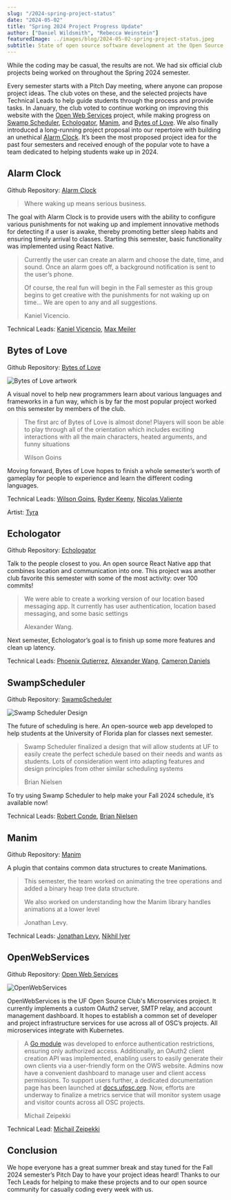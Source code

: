 ```yaml
---
slug: "/2024-spring-project-status"
date: "2024-05-02"
title: "Spring 2024 Project Progress Update"
author: ["Daniel Wildsmith", "Rebecca Weinstein"]
featuredImage: ../images/blog/2024-05-02-spring-project-status.jpeg
subtitle: State of open source software development at the Open Source Club as of Spring 2024
---
```

While the coding may be casual, the results are not. We had six official club projects being worked on throughout the Spring 2024 semester.

Every semester starts with a Pitch Day meeting, where anyone can propose project ideas. The club votes on these, and the selected projects have Technical Leads to help guide students through the process and provide tasks. In January, the club voted to continue working on improving this website with the [Open Web Services](https://github.com/ufosc/OpenWebServices) project, while making progress on [Swamp Scheduler](https://github.com/ufosc/SwampScheduler), [Echologator](https://github.com/ufosc/OSC-Proximity-Chat-App), [Manim](https://github.com/ufosc/manim-data-structures), and [Bytes of Love](https://github.com/ufosc/VisualNovel). We also finally introduced a long-running project proposal into our repertoire with building an unethical [Alarm Clock](https://github.com/ufosc/Alarm-Clock). It’s been the most proposed project idea for the past four semesters and received enough of the popular vote to have a team dedicated to helping students wake up in 2024.

## Alarm Clock
Github Repository: [Alarm Clock](https://github.com/ufosc/Alarm-Clock)

> Where waking up means serious business.

The goal with Alarm Clock is to provide users with the ability to configure various punishments for not waking up and implement innovative methods for detecting if a user is awake, thereby promoting better sleep habits and ensuring timely arrival to classes. Starting this semester, basic functionality was implemented using React Native.

> Currently the user can create an alarm and choose the date, time, and sound. Once an alarm goes off, a background notification is sent to the user’s phone.
>
> Of course, the real fun will begin in the Fall semester as this group begins to get creative with the punishments for not waking up on time… We are open to any and all suggestions.
>
> Kaniel Vicencio.

Technical Leads: [Kaniel Vicencio](https://github.com/kanielv), [Max Meiler](https://github.com/MaximilianMeiler)

## Bytes of Love
Github Repository: [Bytes of Love](https://github.com/ufosc/VisualNovel)

![Bytes of Love artwork](https://i.imgur.com/BqhkVp3.jpeg)

A visual novel to help new programmers learn about various languages and frameworks in a fun way, which is by far the most popular project worked on this semester by members of the club.

> The first arc of Bytes of Love is almost done! Players will soon be able to play through all of the orientation which includes exciting interactions with all the main characters, heated arguments, and funny situations
>
> Wilson Goins

Moving forward, Bytes of Love hopes to finish a whole semester’s worth of gameplay for people to experience and learn the different coding languages.

Technical Leads: [Wilson Goins](https://github.com/WilsonGoins), [Ryder Keeny](https://github.com/RyderKeeny), [Nicolas Valiente](https://github.com/nickv779)

Artist: [Tyra](https://linktr.ee/passionfruitstudios)

## Echologator

Github Repository: [Echologator](https://github.com/ufosc/OSC-Proximity-Chat-App)

Talk to the people closest to you. An open source React Native app that combines location and communication into one. This project was another club favorite this semester with some of the most activity: over 100 commits!

> We were able to create a working version of our location based messaging app. It currently has user authentication, location based messaging, and some basic settings
>
> Alexander Wang.

Next semester, Echologator’s goal is to finish up some more features and clean up latency.

Technical Leads: [Phoenix Gutierrez](https://github.com/h1divp), [Alexander Wang](https://github.com/AlexanderWangY), [Cameron Daniels](https://github.com/doigdaniels)

## SwampScheduler

Github Repository: [SwampScheduler](https://github.com/ufosc/SwampScheduler)

![Swamp Scheduler Design](https://i.imgur.com/o86M0TV.jpeg)

The future of scheduling is here. An open-source web app developed to help students at the University of Florida plan for classes next semester.

> Swamp Scheduler finalized a design that will allow students at UF to easily create the perfect schedule based on their needs and wants as students. Lots of consideration went into adapting features and design principles from other similar scheduling systems
>
> Brian Nielsen

To try using Swamp Scheduler to help make your Fall 2024 schedule, it’s available now!

Technical Leads: <a href="https://github.com/RobertConde">Robert Conde</a>, <a href="https://github.com/bnielsen1">Brian Nielsen</a>

## Manim
Github Repository: [Manim](https://github.com/ufosc/manim-data-structures)

A plugin that contains common data structures to create Manimations.

> This semester, the team worked on animating the tree operations and added a binary heap tree data structure.
>
> We also worked on understanding how the Manim library handles animations at a lower level
>
> Jonathan Levy.

Technical Leads: [Jonathan Levy](https://github.com/levyjonathan31), [Nikhil Iyer](https://github.com/Nikhil-42)

## OpenWebServices
Github Repository: [Open Web Services](https://github.com/ufosc/OpenWebServices)

![OpenWebServices](https://camo.githubusercontent.com/e53874c4b9cc4cede079ee1929408379d58399916525f0d6b388f117e5378116/68747470733a2f2f692e696d6775722e636f6d2f5370615a356a322e706e67)

OpenWebServices is the UF Open Source Club's Microservices project. It currently implements a custom OAuth2 server, SMTP relay, and account management dashboard. It hopes to establish a common set of developer and project infrastructure services for use across all of OSC’s projects. All microservices integrate with Kubernetes.

> A [Go module](https://pkg.go.dev/github.com/ufosc/OpenWebServices@v0.1.0/pkg/authmw) was developed to enforce authentication restrictions, ensuring only authorized access. Additionally, an OAuth2 client creation API was implemented, enabling users to easily generate their own clients via a user-friendly form on the OWS website. Admins now have a convenient dashboard to manage user and client access permissions. To support users further, a dedicated documentation page has been launched at [docs.ufosc.org](docs.ufosc.org/docs/ows). Now, efforts are underway to finalize a metrics service that will monitor system usage and visitor counts across all OSC projects.
>
> Michail Zeipekki

Technical Lead: <a href="https://github.com/zeim839">Michail Zeipekki</a>

## Conclusion

We hope everyone has a great summer break and stay tuned for the Fall 2024 semester’s Pitch Day to have your project ideas heard! Thanks to our Tech Leads for helping to make these projects and to our open source community for casually coding every week with us.
